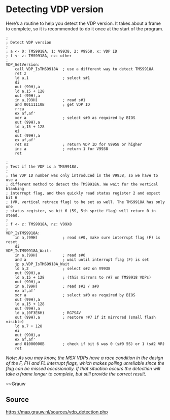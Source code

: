 # Detecting VDP version

Here’s a routine to help you detect the VDP version. It takes about a frame to complete, so it is recommended to do it once at the start of the program.

```assembly
;
; Detect VDP version
;
; a <- 0: TMS9918A, 1: V9938, 2: V9958, x: VDP ID
; f <- z: TMS9918A, nz: other
;
VDP_GetVersion:
    call VDP_IsTMS9918A  ; use a different way to detect TMS9918A
    ret z
    ld a,1               ; select s#1
    di
    out (99H),a
    ld a,15 + 128
    out (99H),a
    in a,(99H)           ; read s#1
    and 00111110B        ; get VDP ID
    rrca
    ex af,af'
    xor a                ; select s#0 as required by BIOS
    out (99H),a
    ld a,15 + 128
    ei
    out (99H),a
    ex af,af'
    ret nz               ; return VDP ID for V9958 or higher
    inc a                ; return 1 for V9938
    ret

;
; Test if the VDP is a TMS9918A.
;
; The VDP ID number was only introduced in the V9938, so we have to use a
; different method to detect the TMS9918A. We wait for the vertical blanking
; interrupt flag, and then quickly read status register 2 and expect bit 6
; (VR, vertical retrace flag) to be set as well. The TMS9918A has only one
; status register, so bit 6 (5S, 5th sprite flag) will return 0 in stead.
;
; f <- z: TMS9918A, nz: V99X8
;
VDP_IsTMS9918A:
    in a,(99H)           ; read s#0, make sure interrupt flag (F) is reset
    di
VDP_IsTMS9918A_Wait:
    in a,(99H)           ; read s#0
    and a                ; wait until interrupt flag (F) is set
    jp p,VDP_IsTMS9918A_Wait
    ld a,2               ; select s#2 on V9938
    out (99H),a
    ld a,15 + 128        ; (this mirrors to r#7 on TMS9918 VDPs)
    out (99H),a
    in a,(99H)           ; read s#2 / s#0
    ex af,af'
    xor a                ; select s#0 as required by BIOS
    out (99H),a
    ld a,15 + 128
    out (99H),a
    ld a,(0F3E6H)        ; RG7SAV
    out (99H),a          ; restore r#7 if it mirrored (small flash visible)
    ld a,7 + 128
    ei
    out (99H),a
    ex af,af'
    and 01000000B        ; check if bit 6 was 0 (s#0 5S) or 1 (s#2 VR)
    ret
```

_Note: As you may know, the MSX VDPs have a race condition in the design of the F, FH and FL interrupt flags, which makes polling unreliable since the flag can be missed occasionally. If that situation occurs the detection will take a frame longer to complete, but still provide the correct result._

~~Grauw

## Source

https://map.grauw.nl/sources/vdp_detection.php